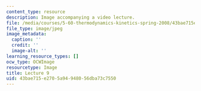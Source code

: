 ```yaml
---
content_type: resource
description: Image accompanying a video lecture.
file: /media/courses/5-60-thermodynamics-kinetics-spring-2008/43bae715e2705a94948056dba73c7550_lec09_th.jpg
file_type: image/jpeg
image_metadata:
  caption: ''
  credit: ''
  image-alt: ''
learning_resource_types: []
ocw_type: OCWImage
resourcetype: Image
title: Lecture 9
uid: 43bae715-e270-5a94-9480-56dba73c7550
---
```

